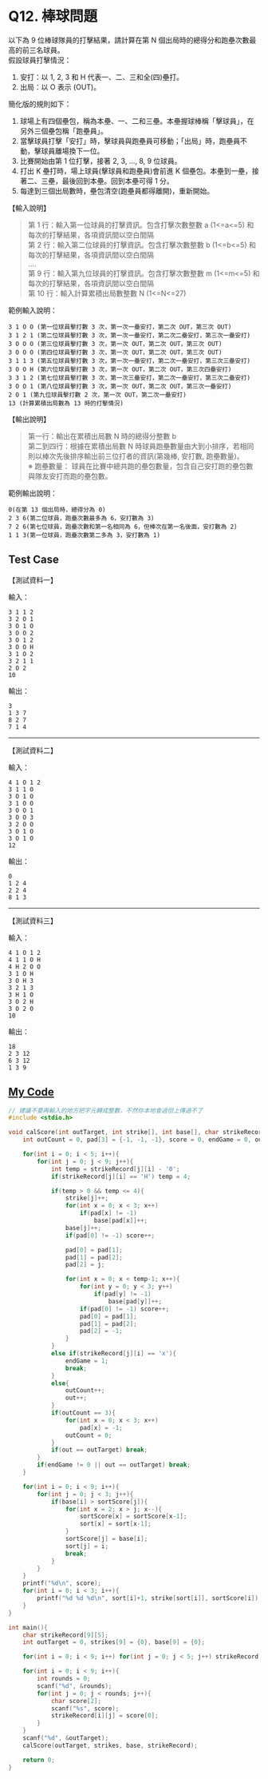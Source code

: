 # Q12. 棒球問題

以下為 9 位棒球隊員的打擊結果，請計算在第 N 個出局時的總得分和跑壘次數最高的前三名球員。  
假設球員打擊情況：

1. 安打：以 1, 2, 3 和 H 代表一、二、三和全(四)壘打。
2. 出局：以 O 表示 (OUT)。

簡化版的規則如下：

1. 球場上有四個壘包，稱為本壘、一、二和三壘。本壘握球棒稱「擊球員」，在另外三個壘包稱「跑壘員」。
2. 當擊球員打擊「安打」時，擊球員與跑壘員可移動；「出局」時，跑壘員不動，擊球員離場換下一位。
3. 比賽開始由第 1 位打擊，接著 2, 3, …, 8, 9 位球員。
4. 打出 K 壘打時，場上球員(擊球員和跑壘員)會前進 K 個壘包。本壘到一壘，接著二、三壘，最後回到本壘。回到本壘可得 1 分。
5. 每達到三個出局數時，壘包清空(跑壘員都得離開)，重新開始。

【輸入說明】

> 第 1 行：輸入第一位球員的打擊資訊。包含打擊次數整數 a (1<=a<=5) 和每次的打擊結果，各項資訊間以空白間隔  
> 第 2 行：輸入第二位球員的打擊資訊。包含打擊次數整數 b (1<=b<=5) 和每次的打擊結果，各項資訊間以空白間隔  
> ....  
> 第 9 行：輸入第九位球員的打擊資訊。包含打擊次數整數 m (1<=m<=5) 和每次的打擊結果，各項資訊間以空白間隔  
> 第 10 行：輸入計算累積出局數整數 N (1<=N<=27)

範例輸入說明：

    3 1 O O (第一位球員擊打數 3 次，第一次一壘安打，第二次 OUT，第三次 OUT)
    3 1 2 1 (第二位球員擊打數 3 次，第一次一壘安打，第二次二壘安打，第三次一壘安打)
    3 O O O (第三位球員擊打數 3 次，第一次 OUT，第二次 OUT，第三次 OUT)
    3 O O O (第四位球員擊打數 3 次，第一次 OUT，第二次 OUT，第三次 OUT)
    3 1 1 3 (第五位球員擊打數 3 次，第一次一壘安打，第二次一壘安打，第三次三壘安打)
    3 O O H (第六位球員擊打數 3 次，第一次 OUT，第二次 OUT，第三次四壘安打)
    3 3 1 2 (第七位球員擊打數 3 次，第一次三壘安打，第二次一壘安打，第三次二壘安打)
    3 O O 1 (第八位球員擊打數 3 次，第一次 OUT，第二次 OUT，第三次一壘安打)
    2 O 1 (第九位球員擊打數 2 次，第一次 OUT，第二次一壘安打)
    13 (計算累積出局數為 13 時的打擊情況)

【輸出說明】

> 第一行：輸出在累積出局數 N 時的總得分整數 b  
> 第二到四行：根據在累積出局數 N 時球員跑壘數量由大到小排序，若相同則以棒次先後排序輸出前三位打者的資訊(第幾棒, 安打數, 跑壘數量)。  
> ※ 跑壘數量： 球員在比賽中總共跑的壘包數量，包含自己安打跑的壘包數與隊友安打而跑的壘包數。

範例輸出說明：

    0(在第 13 個出局時，總得分為 0)
    2 3 6(第二位球員，跑壘次數最多為 6，安打數為 3)
    7 2 6(第七位球員，跑壘次數和第一名相同為 6，但棒次在第一名後面，安打數為 2)
    1 1 3(第一位球員，跑壘次數第二多為 3，安打數為 1)

## Test Case

【測試資料一】

輸入：

    3 1 1 2
    3 2 O 1
    3 O 1 O
    3 O O 2
    3 O 1 2
    3 O O H
    3 1 O 2
    3 2 1 1
    2 O 2
    10

輸出：

    3
    1 3 7
    8 2 7
    7 1 4

---

【測試資料二】

輸入：

    4 1 O 1 2
    3 1 1 O
    3 O 1 O
    3 1 O O
    3 O O 1
    3 O O 3
    3 2 O O
    3 O 1 O
    3 O 1 O
    12

輸出：

    0
    1 2 4
    2 2 4
    8 1 3

---

【測試資料三】

輸入：

    4 1 O 1 2
    4 1 1 O H
    4 H 2 O O
    3 1 O H
    3 O H 3
    3 2 1 3
    3 H 1 O
    3 O 2 H
    3 O 2 O
    10

輸出：

    18
    2 3 12
    6 3 12
    1 3 9

## [My Code](./q012.c)

```c
// 建議不要再輸入的地方把字元轉成整數，不然你本地會過但上傳過不了
#include <stdio.h>

void calScore(int outTarget, int strike[], int base[], char strikeRecord[9][5]){
    int outCount = 0, pad[3] = {-1, -1, -1}, score = 0, endGame = 0, out = 0, sortScore[3] = {-1, -1, -1}, sort[3];

    for(int i = 0; i < 5; i++){
        for(int j = 0; j < 9; j++){
            int temp = strikeRecord[j][i] - '0';
            if(strikeRecord[j][i] == 'H') temp = 4;

            if(temp > 0 && temp <= 4){
                strike[j]++;
                for(int x = 0; x < 3; x++)
                    if(pad[x] != -1)
                        base[pad[x]]++;
                base[j]++;
                if(pad[0] != -1) score++;

                pad[0] = pad[1];
                pad[1] = pad[2];
                pad[2] = j;

                for(int x = 0; x < temp-1; x++){
                    for(int y = 0; y < 3; y++)
                        if(pad[y] != -1)
                            base[pad[y]]++;
                    if(pad[0] != -1) score++;
                    pad[0] = pad[1];
                    pad[1] = pad[2];
                    pad[2] = -1;
                }
            }
            else if(strikeRecord[j][i] == 'x'){
                endGame = 1;
                break;
            }
            else{
                outCount++;
                out++;
            }
            if(outCount == 3){
                for(int x = 0; x < 3; x++)
                    pad[x] = -1;
                outCount = 0;
            }
            if(out == outTarget) break;
        }
        if(endGame != 0 || out == outTarget) break;
    }

    for(int i = 0; i < 9; i++){
        for(int j = 0; j < 3; j++){
            if(base[i] > sortScore[j]){
                for(int x = 2; x > j; x--){
                    sortScore[x] = sortScore[x-1];
                    sort[x] = sort[x-1];
                }
                sortScore[j] = base[i];
                sort[j] = i;
                break;
            }
        }
    }
    printf("%d\n", score);
    for(int i = 0; i < 3; i++){
        printf("%d %d %d\n", sort[i]+1, strike[sort[i]], sortScore[i]);
    }
}

int main(){
    char strikeRecord[9][5];
    int outTarget = 0, strikes[9] = {0}, base[9] = {0};

    for(int i = 0; i < 9; i++) for(int j = 0; j < 5; j++) strikeRecord[i][j] = 'x';

    for(int i = 0; i < 9; i++){
        int rounds = 0;
        scanf("%d", &rounds);
        for(int j = 0; j < rounds; j++){
            char score[2];
            scanf("%s", score);
            strikeRecord[i][j] = score[0];
        }
    }
    scanf("%d", &outTarget);
    calScore(outTarget, strikes, base, strikeRecord);

    return 0;
}
```

